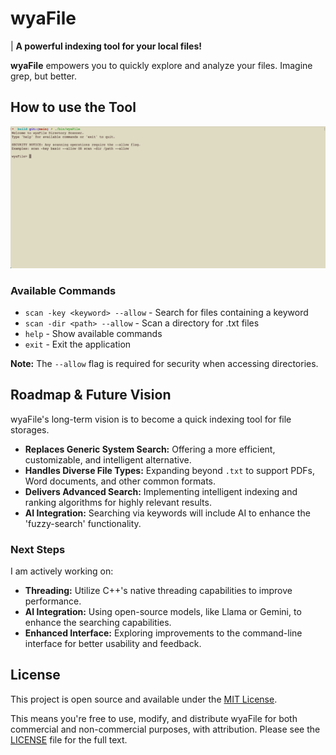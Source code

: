 # wyaFile

| **A powerful indexing tool for your local files!**

**wyaFile** empowers you to quickly explore and analyze your files. Imagine grep, but better.

## How to use the Tool

![wyaFile Demo](static/scan%20examples.gif)

### Available Commands

- `scan -key <keyword> --allow` - Search for files containing a keyword
- `scan -dir <path> --allow` - Scan a directory for .txt files
- `help` - Show available commands
- `exit` - Exit the application

**Note:** The `--allow` flag is required for security when accessing directories.

## Roadmap & Future Vision

wyaFile's long-term vision is to become a quick indexing tool for file storages.

* **Replaces Generic System Search:** Offering a more efficient, customizable, and intelligent alternative.
* **Handles Diverse File Types:** Expanding beyond `.txt` to support PDFs, Word documents, and other common formats.
* **Delivers Advanced Search:** Implementing intelligent indexing and ranking algorithms for highly relevant results.
* **AI Integration:** Searching via keywords will include AI to enhance the 'fuzzy-search' functionality.

### Next Steps

I am actively working on:

* **Threading:** Utilize C++'s native threading capabilities to improve performance.
* **AI Integration:** Using open-source models, like Llama or Gemini, to enhance the searching capabilities.
* **Enhanced Interface:** Exploring improvements to the command-line interface for better usability and feedback.

## License

This project is open source and available under the [MIT License](https://www.google.com/search?q=LICENSE).

This means you're free to use, modify, and distribute wyaFile for both commercial and non-commercial purposes, with attribution. Please see the [LICENSE](https://www.google.com/search?q=LICENSE) file for the full text.
